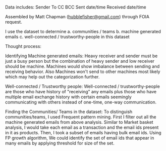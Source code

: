 Data includes: 
Sender 
To 
CC 
BCC 
Sent date/time 
Received date/time 

Assembled by Matt Chapman (hubblefisher@gmail.com) through FOIA request.

I use the dataset to determine 
a. communities / teams 
b. machine generated emails 
c. well-connected / trustworthy-people in this dataset

Thought process:

Identifying Machine generated emails: Heavy receiver and sender must be just a busy person but the combination of heavy sender and low receiver should be machine. Machines would show imbalance between sending and receiving behavior. Also Machines won't send to other machines most likely which may help out the categorization further.

Well-connected / Trustworthy people: Well-connected / trustworthy-people are those who have history of "receiving" any emails plus those who have multiple email exchange history with certain emails seemingly communicating with others instead of one-time, one-way communication.

Finding the Communities/ Teams in the dataset: To distinguish communities/teams, I used Frequent pattern mining. First I filter out all the machine generated emails from above analysis. Similar to Market basket analysis, I would take each email as a transaction and the email ids present in it as products. Then, I took a subset of emails having bulk email ids. Using FP growth algorithm, We could identify the set of email ids that appear in many emails by applying threshold for size of the set.
